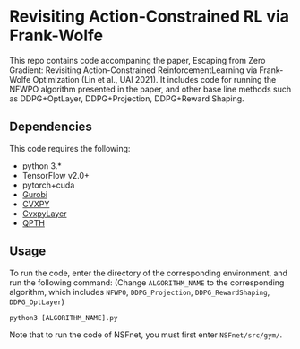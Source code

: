 # Revisiting Action-Constrained RL via Frank-Wolfe

This repo contains code accompaning the paper, Escaping from Zero Gradient: Revisiting Action-Constrained ReinforcementLearning via Frank-Wolfe Optimization (Lin et al., UAI 2021). It includes code for running the NFWPO algorithm presented in the paper, and other base line methods such as DDPG+OptLayer, DDPG+Projection, DDPG+Reward Shaping.

## Dependencies

This code requires the following:

- python 3.\*
- TensorFlow v2.0+
- pytorch+cuda
- [Gurobi](https://www.gurobi.com/)
- [CVXPY](https://www.cvxpy.org/)
- [CvxpyLayer](https://locuslab.github.io/2019-10-28-cvxpylayers/)
- [QPTH](https://github.com/locuslab/qpth)

## Usage

To run the code, enter the directory of the corresponding environment, and run the following command:
(Change `ALGORITHM_NAME` to the corresponding algorithm, which includes `NFWPO`, `DDPG_Projection`, `DDPG_RewardShaping`, `DDPG_OptLayer`)

```=bash
python3 [ALGORITHM_NAME].py
```

Note that to run the code of NSFnet, you must first enter `NSFnet/src/gym/`.
